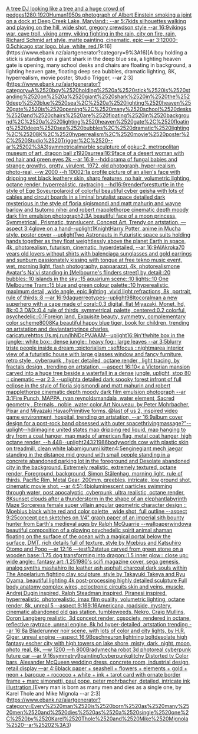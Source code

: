 [A tree DJ looking like a tree and a huge crowd of p](https://www.ebank.nz/aiartgenerator?category=A%2520tree%2520DJ%2520looking%2520like%2520a%2520tree%2520and%2520a%2520huge%2520crowd%2520of%2520p)[edges](https://www.ebank.nz/aiartgenerator?category=edges)[1280:1920](https://www.ebank.nz/aiartgenerator?category=1280%3A1920)[Human](https://www.ebank.nz/aiartgenerator?category=Human)[1950s photograph of Albert Einstein smoking a joint on a dock at Deep Creek Lake, Maryland:: --ar 5:7](https://www.ebank.nz/aiartgenerator?category=1950s%2520photograph%2520of%2520Albert%2520Einstein%2520smoking%2520a%2520joint%2520on%2520a%2520dock%2520at%2520Deep%2520Creek%2520Lake%2C%2520Maryland%3A%3A%2520--ar%25205%3A7)[kids silhouettes walking and playing on the hill, wide shot, gregory crewdson style --ar 16:9](https://www.ebank.nz/aiartgenerator?category=kids%2520silhouettes%2520walking%2520and%2520playing%2520on%2520the%2520hill%2C%2520wide%2520shot%2C%2520gregory%2520crewdson%2520style%2520--ar%252016%3A9)[vikings war, cave troll, viking army, viking fighting in the rain, city on fire, rain, Richard Schmid  art style, matte painting, cinematic, epic —ar 3:1](https://www.ebank.nz/aiartgenerator?category=vikings%2520war%2C%2520cave%2520troll%2C%2520viking%2520army%2C%2520viking%2520fighting%2520in%2520the%2520rain%2C%2520city%2520on%2520fire%2C%2520rain%2C%2520Richard%2520Schmid%2520%2520art%2520style%2C%2520matte%2520painting%2C%2520cinematic%2C%2520epic%2520%E2%80%94ar%25203%3A1)[2000](https://www.ebank.nz/aiartgenerator?category=2000)[-0.5](https://www.ebank.nz/aiartgenerator?category=-0.5)[chicago star logo. blue, white, red.](https://www.ebank.nz/aiartgenerator?category=chicago%2520star%2520logo.%2520blue%2C%2520white%2C%2520red.)[9:16](https://www.ebank.nz/aiartgenerator?category=9%3A16)[A boy holding a stick is standing on a giant shark in the deep blue sea, a lighting heaven gate is opening, many school desks and chairs are floating in background, a lighting heaven gate, floating deep sea bubbles, dramatic lighting, 8K, hyperrealism, movie poster, Studio Trigger, --ar 2:3](https://www.ebank.nz/aiartgenerator?category=A%2520boy%2520holding%2520a%2520stick%2520is%2520standing%2520on%2520a%2520giant%2520shark%2520in%2520the%2520deep%2520blue%2520sea%2C%2520a%2520lighting%2520heaven%2520gate%2520is%2520opening%2C%2520many%2520school%2520desks%2520and%2520chairs%2520are%2520floating%2520in%2520background%2C%2520a%2520lighting%2520heaven%2520gate%2C%2520floating%2520deep%2520sea%2520bubbles%2C%2520dramatic%2520lighting%2C%25208K%2C%2520hyperrealism%2C%2520movie%2520poster%2C%2520Studio%2520Trigger%2C%2520--ar%25202%3A3)[symmetrical](https://www.ebank.nz/aiartgenerator?category=symmetrical)[marble sculpture of goku::2, metropolitan museum of art, dragon ball z](https://www.ebank.nz/aiartgenerator?category=marble%2520sculpture%2520of%2520goku%3A%3A2%2C%2520metropolitan%2520museum%2520of%2520art%2C%2520dragon%2520ball%2520z)[1920](https://www.ebank.nz/aiartgenerator?category=1920)[surreal](https://www.ebank.nz/aiartgenerator?category=surreal)[16:9](https://www.ebank.nz/aiartgenerator?category=16%3A9)[face of a desert woman with red hair and green eyes 2k --ar 16:9 --hd](https://www.ebank.nz/aiartgenerator?category=face%2520of%2520a%2520desert%2520woman%2520with%2520red%2520hair%2520and%2520green%2520eyes%25202k%2520--ar%252016%3A9%2520--hd)[diorama of fungal babies and strange growths, grotty, virulent, 1972, old photograph, hyper-realism, photo-real, --w 2000 --h 1000](https://www.ebank.nz/aiartgenerator?category=diorama%2520of%2520fungal%2520babies%2520and%2520strange%2520growths%2C%2520grotty%2C%2520virulent%2C%25201972%2C%2520old%2520photograph%2C%2520hyper-realism%2C%2520photo-real%2C%2520--w%25202000%2520--h%25201000)[2:1](https://www.ebank.nz/aiartgenerator?category=2%3A1)[a profile picture of an alien's face with dripping wet black leathery skin, sharp features, no hair, volumetric lighting, octane render, hyperrealistic, raytracing --hd](https://www.ebank.nz/aiartgenerator?category=a%2520profile%2520picture%2520of%2520an%2520alien%27s%2520face%2520with%2520dripping%2520wet%2520black%2520leathery%2520skin%2C%2520sharp%2520features%2C%2520no%2520hair%2C%2520volumetric%2520lighting%2C%2520octane%2520render%2C%2520hyperrealistic%2C%2520raytracing%2520--hd)[16:9](https://www.ebank.nz/aiartgenerator?category=16%3A9)[render](https://www.ebank.nz/aiartgenerator?category=render)[forest](https://www.ebank.nz/aiartgenerator?category=forest)[turtle in the style of Ege Soyeur](https://www.ebank.nz/aiartgenerator?category=turtle%2520in%2520the%2520style%2520of%2520Ege%2520Soyeur)[polaroid of colorful beautiful cyber geisha with lots of cables and circuit boards in a liminal brutalist space detailed dark mysterious in the style of floria sigismondi and matt mahurin and wayne barlow and tsutomo nihei and robert mapplethorpe cinematic depth moody dark film emulsion photograph](https://www.ebank.nz/aiartgenerator?category=polaroid%2520of%2520colorful%2520beautiful%2520cyber%2520geisha%2520with%2520lots%2520of%2520cables%2520and%2520circuit%2520boards%2520in%2520a%2520liminal%2520brutalist%2520space%2520detailed%2520dark%2520mysterious%2520in%2520the%2520style%2520of%2520floria%2520sigismondi%2520and%2520matt%2520mahurin%2520and%2520wayne%2520barlow%2520and%2520tsutomo%2520nihei%2520and%2520robert%2520mapplethorpe%2520cinematic%2520depth%2520moody%2520dark%2520film%2520emulsion%2520photograph)[2:3](https://www.ebank.nz/aiartgenerator?category=2%3A3)[A beautiful face of a moon princess, Symmetrical ,  Prismatic, translucent, Concept Art, Trendy on artstation, —aspect 3:4](https://www.ebank.nz/aiartgenerator?category=A%2520beautiful%2520face%2520of%2520a%2520moon%2520princess%2C%2520Symmetrical%2520%2C%2520%2520Prismatic%2C%2520translucent%2C%2520Concept%2520Art%2C%2520Trendy%2520on%2520artstation%2C%2520%E2%80%94aspect%25203%3A4)[glove on a hand](https://www.ebank.nz/aiartgenerator?category=glove%2520on%2520a%2520hand)[--uplight](https://www.ebank.nz/aiartgenerator?category=--uplight)[1](https://www.ebank.nz/aiartgenerator?category=1)[Knight](https://www.ebank.nz/aiartgenerator?category=Knight)[Harry Potter, anime in Mucha style, poster cover --uplight](https://www.ebank.nz/aiartgenerator?category=Harry%2520Potter%2C%2520anime%2520in%2520Mucha%2520style%2C%2520poster%2520cover%2520--uplight)[Two Astronauts in Futuristic space suits holding hands together as they float weightlessly above the planet Earth in space, 4k, photorealism, futurism, cinematic, hyperdetailed, --ar 16:9](https://www.ebank.nz/aiartgenerator?category=Two%2520Astronauts%2520in%2520Futuristic%2520space%2520suits%2520holding%2520hands%2520together%2520as%2520they%2520float%2520weightlessly%2520above%2520the%2520planet%2520Earth%2520in%2520space%2C%25204k%2C%2520photorealism%2C%2520futurism%2C%2520cinematic%2C%2520hyperdetailed%2C%2520--ar%252016%3A9)[AlAkroka](https://www.ebank.nz/aiartgenerator?category=AlAkroka)[70 years old lovers without shirts with balenciaga sunglasses and gold earrings and sunburn passionately kissing with tongue at free tekno music event, wet, morning light, flash photography, papparazzi, 4k, photorealism](https://www.ebank.nz/aiartgenerator?category=70%2520years%2520old%2520lovers%2520without%2520shirts%2520with%2520balenciaga%2520sunglasses%2520and%2520gold%2520earrings%2520and%2520sunburn%2520passionately%2520kissing%2520with%2520tongue%2520at%2520free%2520tekno%2520music%2520event%2C%2520wet%2C%2520morning%2520light%2C%2520flash%2520photography%2C%2520papparazzi%2C%25204k%2C%2520photorealism)[one Avatar's Na'vi standing in [Melbourne's flinders street] by detail::20 bubbles::10 islands in the sky::15 aquarium scene::10 lights::10 One Melbourne Tram::15 blue and green colour palette::10 hyperealistic, maximum detail, wide angle, epic lighting, vivid light refractions, 8k, portrait, rule of thirds::8 —ar 16:9](https://www.ebank.nz/aiartgenerator?category=one%2520Avatar%27s%2520Na%27vi%2520standing%2520in%2520%5BMelbourne%27s%2520flinders%2520street%5D%2520by%2520detail%3A%3A20%2520bubbles%3A%3A10%2520islands%2520in%2520the%2520sky%3A%3A15%2520aquarium%2520scene%3A%3A10%2520lights%3A%3A10%2520One%2520Melbourne%2520Tram%3A%3A15%2520blue%2520and%2520green%2520colour%2520palette%3A%3A10%2520hyperealistic%2C%2520maximum%2520detail%2C%2520wide%2520angle%2C%2520epic%2520lighting%2C%2520vivid%2520light%2520refractions%2C%25208k%2C%2520portrait%2C%2520rule%2520of%2520thirds%3A%3A8%2520%E2%80%94ar%252016%3A9)[daguerreotypes](https://www.ebank.nz/aiartgenerator?category=daguerreotypes)[--uplight](https://www.ebank.nz/aiartgenerator?category=--uplight)[98](https://www.ebank.nz/aiartgenerator?category=98)[Ito](https://www.ebank.nz/aiartgenerator?category=Ito)[coralman a new superhero with a cape made of coral::0.3 digital, flat Miyazaki, Monet, hd, 8k::0.3 D&D::0.4 rule of thirds, symmetrical, palette, centered:0.2 colorful, psychedelic::0.1](https://www.ebank.nz/aiartgenerator?category=coralman%2520a%2520new%2520superhero%2520with%2520a%2520cape%2520made%2520of%2520coral%3A%3A0.3%2520digital%2C%2520flat%2520Miyazaki%2C%2520Monet%2C%2520hd%2C%25208k%3A%3A0.3%2520D%26D%3A%3A0.4%2520rule%2520of%2520thirds%2C%2520symmetrical%2C%2520palette%2C%2520centered%3A0.2%2520colorful%2C%2520psychedelic%3A%3A0.1)[Foreign land, Exquisite beauty, symmetry, complementary color scheme](https://www.ebank.nz/aiartgenerator?category=Foreign%2520land%2C%2520Exquisite%2520beauty%2C%2520symmetry%2C%2520complementary%2520color%2520scheme)[800](https://www.ebank.nz/aiartgenerator?category=800)[8K](https://www.ebank.nz/aiartgenerator?category=8K)[a beautiful happy blue tiger, book for children, trending on artstation and deviantart](https://www.ebank.nz/aiartgenerator?category=a%2520beautiful%2520happy%2520blue%2520tiger%2C%2520book%2520for%2520children%2C%2520trending%2520on%2520artstation%2520and%2520deviantart)[prince charles, caricature](https://www.ebank.nz/aiartgenerator?category=prince%2520charles%2C%2520caricature)[<https://s.mj.run/lhNDcPVJAAM>](https://www.ebank.nz/aiartgenerator?category=%3Chttps%3A//s.mj.run/lhNDcPVJAAM%3E)[--uplight](https://www.ebank.nz/aiartgenerator?category=--uplight)[16:9](https://www.ebank.nz/aiartgenerator?category=16%3A9)[in't!](https://www.ebank.nz/aiartgenerator?category=in%27t%21)[white box in the jungle:: white box:: dense jungle:: heavy fog:: large leaves --ar 3:5](https://www.ebank.nz/aiartgenerator?category=white%2520box%2520in%2520the%2520jungle%3A%3A%2520white%2520box%3A%3A%2520dense%2520jungle%3A%3A%2520heavy%2520fog%3A%3A%2520large%2520leaves%2520--ar%25203%3A5)[blurry triste people inside a dream ::pictorialism ::softfocus ::nightmare](https://www.ebank.nz/aiartgenerator?category=blurry%2520triste%2520people%2520inside%2520a%2520dream%2520%3A%3Apictorialism%2520%3A%3Asoftfocus%2520%3A%3Anightmare)[a interior view of a futuristic house with large glasses window and fancy furniture, retro style , cyberpunk , hyper detailed, octane render , light tracing, by fractals design , trending on artstation, —aspect 16:10](https://www.ebank.nz/aiartgenerator?category=a%2520interior%2520view%2520of%2520a%2520futuristic%2520house%2520with%2520large%2520glasses%2520window%2520and%2520fancy%2520furniture%2C%2520retro%2520style%2520%2C%2520cyberpunk%2520%2C%2520hyper%2520detailed%2C%2520octane%2520render%2520%2C%2520light%2520tracing%2C%2520by%2520fractals%2520design%2520%2C%2520trending%2520on%2520artstation%2C%2520%E2%80%94aspect%252016%3A10)[< a Victorian mansion carved into a huge tree beside a waterfall in a dense jungle, uplight, stop 80 :: cinematic —ar 2:3 --uplight](https://www.ebank.nz/aiartgenerator?category=%3C%2520a%2520Victorian%2520mansion%2520carved%2520into%2520a%2520huge%2520tree%2520beside%2520a%2520waterfall%2520in%2520a%2520dense%2520jungle%2C%2520uplight%2C%2520stop%252080%2520%3A%3A%2520cinematic%2520%E2%80%94ar%25202%3A3%2520--uplight)[a detailed dark spooky forest infront of full eclipse in the style of floria sigismondi and matt mahurin and robert mapplethorpe cinematic depth moody dark film emulsion photograph --ar 3:1](https://www.ebank.nz/aiartgenerator?category=a%2520detailed%2520dark%2520spooky%2520forest%2520infront%2520of%2520full%2520eclipse%2520in%2520the%2520style%2520of%2520floria%2520sigismondi%2520and%2520matt%2520mahurin%2520and%2520robert%2520mapplethorpe%2520cinematic%2520depth%2520moody%2520dark%2520film%2520emulsion%2520photograph%2520--ar%25203%3A1)[Fire Punch, MAPPA, ryan reynolds](https://www.ebank.nz/aiartgenerator?category=Fire%2520Punch%2C%2520MAPPA%2C%2520ryan%2520reynolds)[mandala ,water element, Sacred geometry , Eternals , noble ,water color,Art Nouveau ,by Peter Mohrbacher, Pixar and Miyazaki Hayao](https://www.ebank.nz/aiartgenerator?category=mandala%2520%2Cwater%2520element%2C%2520Sacred%2520geometry%2520%2C%2520Eternals%2520%2C%2520noble%2520%2Cwater%2520color%2CArt%2520Nouveau%2520%2Cby%2520Peter%2520Mohrbacher%2C%2520Pixar%2520and%2520Miyazaki%2520Hayao)[Primitive forms, 😱](https://www.ebank.nz/aiartgenerator?category=Primitive%2520forms%2C%2520%F0%9F%98%B1)[last of us 2, inspired video game environment, hospital, trending on artstation, --ar 16:9](https://www.ebank.nz/aiartgenerator?category=last%2520of%2520us%25202%2C%2520inspired%2520video%2520game%2520environment%2C%2520hospital%2C%2520trending%2520on%2520artstation%2C%2520--ar%252016%3A9)[album cover design for a post-rock band obsessed with outer space](https://www.ebank.nz/aiartgenerator?category=album%2520cover%2520design%2520for%2520a%2520post-rock%2520band%2520obsessed%2520with%2520outer%2520space)[thriving](https://www.ebank.nz/aiartgenerator?category=thriving)[massage?"](https://www.ebank.nz/aiartgenerator?category=massage%3F%22)[--uplight](https://www.ebank.nz/aiartgenerator?category=--uplight)[--hd](https://www.ebank.nz/aiartgenerator?category=--hd)[/imagine united states map dripping red liquid, map hanging to dry from a coat hanger, map made of american flag, metal coat hanger, high octane render, --h 448](https://www.ebank.nz/aiartgenerator?category=/imagine%2520united%2520states%2520map%2520dripping%2520red%2520liquid%2C%2520map%2520hanging%2520to%2520dry%2520from%2520a%2520coat%2520hanger%2C%2520map%2520made%2520of%2520american%2520flag%2C%2520metal%2520coat%2520hanger%2C%2520high%2520octane%2520render%2C%2520--h%2520448)[--uplight](https://www.ebank.nz/aiartgenerator?category=--uplight)[2432](https://www.ebank.nz/aiartgenerator?category=2432)[1986](https://www.ebank.nz/aiartgenerator?category=1986)[bodyworlds cow with plastic skin on treadmill, clean white lab](https://www.ebank.nz/aiartgenerator?category=bodyworlds%2520cow%2520with%2520plastic%2520skin%2520on%2520treadmill%2C%2520clean%2520white%2520lab)[amigurumi kitten](https://www.ebank.nz/aiartgenerator?category=amigurumi%2520kitten)[4:5](https://www.ebank.nz/aiartgenerator?category=4%3A5)[engine](https://www.ebank.nz/aiartgenerator?category=engine)[giant mech jaegar standing in the distance mid ground with small people standing in a concrete abandoned parking lot in the foreground and Desolate abandoned city in the background. Extremely realistic, extremely textured, octane render, Foreground, background, Simon Stålenhag, morning light, rule of thirds, Pacific Rim, Metal Gear,  200mm, greebles, intricate, low ground shot, cinematic movie shot, --ar 4:5](https://www.ebank.nz/aiartgenerator?category=giant%2520mech%2520jaegar%2520standing%2520in%2520the%2520distance%2520mid%2520ground%2520with%2520small%2520people%2520standing%2520in%2520a%2520concrete%2520abandoned%2520parking%2520lot%2520in%2520the%2520foreground%2520and%2520Desolate%2520abandoned%2520city%2520in%2520the%2520background.%2520Extremely%2520realistic%2C%2520extremely%2520textured%2C%2520octane%2520render%2C%2520Foreground%2C%2520background%2C%2520Simon%2520St%C3%A5lenhag%2C%2520morning%2520light%2C%2520rule%2520of%2520thirds%2C%2520Pacific%2520Rim%2C%2520Metal%2520Gear%2C%2520%2520200mm%2C%2520greebles%2C%2520intricate%2C%2520low%2520ground%2520shot%2C%2520cinematic%2520movie%2520shot%2C%2520--ar%25204%3A5)[1:4](https://www.ebank.nz/aiartgenerator?category=1%3A4)[bioluminescent particles swimming through water, post apocalyptic, cyberpunk, ultra realistic, octane render, 8K](https://www.ebank.nz/aiartgenerator?category=bioluminescent%2520particles%2520swimming%2520through%2520water%2C%2520post%2520apocalyptic%2C%2520cyberpunk%2C%2520ultra%2520realistic%2C%2520octane%2520render%2C%25208K)[sunset clouds after a thunderstorm in the shape of an elephant](https://www.ebank.nz/aiartgenerator?category=sunset%2520clouds%2520after%2520a%2520thunderstorm%2520in%2520the%2520shape%2520of%2520an%2520elephant)[labyrinth Maze Sorceress female super villain angular geometric character design :: Moebius  black white red and color palette ,  wide shot, full outline  --aspect 9:25](https://www.ebank.nz/aiartgenerator?category=labyrinth%2520Maze%2520Sorceress%2520female%2520super%2520villain%2520angular%2520geometric%2520character%2520design%2520%3A%3A%2520Moebius%2520%2520black%2520white%2520red%2520and%2520color%2520palette%2520%2C%2520%2520wide%2520shot%2C%2520full%2520outline%2520%2520--aspect%25209%3A25)[concept pen sketches on 1/4" graph paper of an imperial sith bounty hunter from Earth's medieval ages by Ralph McQuarrie --wallpaper](https://www.ebank.nz/aiartgenerator?category=concept%2520pen%2520sketches%2520on%25201/4%22%2520graph%2520paper%2520of%2520an%2520imperial%2520sith%2520bounty%2520hunter%2520from%2520Earth%27s%2520medieval%2520ages%2520by%2520Ralph%2520McQuarrie%2520--wallpaper)[window](https://www.ebank.nz/aiartgenerator?category=window)[a beautiful composition of a glowing psychedelic spirit animal shaman floating on the surface of the ocean with a magical portal below the surface, DMT,  rich details full of texture, style by Mœbius and Katsuhiro Otomo and Pogo —ar 12:16 —test](https://www.ebank.nz/aiartgenerator?category=a%2520beautiful%2520composition%2520of%2520a%2520glowing%2520psychedelic%2520spirit%2520animal%2520shaman%2520floating%2520on%2520the%2520surface%2520of%2520the%2520ocean%2520with%2520a%2520magical%2520portal%2520below%2520the%2520surface%2C%2520DMT%2C%2520%2520rich%2520details%2520full%2520of%2520texture%2C%2520style%2520by%2520M%C5%93bius%2520and%2520Katsuhiro%2520Otomo%2520and%2520Pogo%2520%E2%80%94ar%252012%3A16%2520%E2%80%94test)[1:2](https://www.ebank.nz/aiartgenerator?category=1%3A2)[statue carved from green stone on a wooden base::1.75 dog transforming into dragon::1.5 inner glow:: close up:: wide angle:: fantasy art::1.25](https://www.ebank.nz/aiartgenerator?category=statue%2520carved%2520from%2520green%2520stone%2520on%2520a%2520wooden%2520base%3A%3A1.75%2520dog%2520transforming%2520into%2520dragon%3A%3A1.5%2520inner%2520glow%3A%3A%2520close%2520up%3A%3A%2520wide%2520angle%3A%3A%2520fantasy%2520art%3A%3A1.25)[1980's scifi magazine cover, sega genesis, analog synths mashahiro ito leather ash asphalt charcoal dark souls within The Angelarium fighting clay sculpture, style by Takayuki Takeya and Ryu Oyama, beautiful lighting 4k post-processing highly detailed sculpture Full body anatomy complex,wires, ecloctronic circuits skin and veins, muscle, Andrej Dugin inspired, Ralph Steadman inspired, Piranesi inspired, hyperrealistic, photorealistic, imax film quality, volumetric lighting, octane render, 8k, unreal 5   --aspect 9:16](https://www.ebank.nz/aiartgenerator?category=1980%27s%2520scifi%2520magazine%2520cover%2C%2520sega%2520genesis%2C%2520analog%2520synths%2520mashahiro%2520ito%2520leather%2520ash%2520asphalt%2520charcoal%2520dark%2520souls%2520within%2520The%2520Angelarium%2520fighting%2520clay%2520sculpture%2C%2520style%2520by%2520Takayuki%2520Takeya%2520and%2520Ryu%2520Oyama%2C%2520beautiful%2520lighting%25204k%2520post-processing%2520highly%2520detailed%2520sculpture%2520Full%2520body%2520anatomy%2520complex%2Cwires%2C%2520ecloctronic%2520circuits%2520skin%2520and%2520veins%2C%2520muscle%2C%2520Andrej%2520Dugin%2520inspired%2C%2520Ralph%2520Steadman%2520inspired%2C%2520Piranesi%2520inspired%2C%2520hyperrealistic%2C%2520photorealistic%2C%2520imax%2520film%2520quality%2C%2520volumetric%2520lighting%2C%2520octane%2520render%2C%25208k%2C%2520unreal%25205%2520%2520%2520--aspect%25209%3A16)[9:16](https://www.ebank.nz/aiartgenerator?category=9%3A16)[Americana, roadside, mystery, cinematic abandoned old gas station, tumbleweeds, Nekro, Craig Mullins, Doron Langberg realistic, 3d concept render, cgsociety, rendered in octane, reflective raytrace, unreal engine, 8k hd hyper-detailed, artstation trending --ar 16:8](https://www.ebank.nz/aiartgenerator?category=Americana%2C%2520roadside%2C%2520mystery%2C%2520cinematic%2520abandoned%2520old%2520gas%2520station%2C%2520tumbleweeds%2C%2520Nekro%2C%2520Craig%2520Mullins%2C%2520Doron%2520Langberg%2520realistic%2C%25203d%2520concept%2520render%2C%2520cgsociety%2C%2520rendered%2520in%2520octane%2C%2520reflective%2520raytrace%2C%2520unreal%2520engine%2C%25208k%2520hd%2520hyper-detailed%2C%2520artstation%2520trending%2520--ar%252016%3A8)[a Bladerunner noir scene, with lots of color and city lights, by H.R. Giger, unreal engine --aspect 16:9](https://www.ebank.nz/aiartgenerator?category=a%2520Bladerunner%2520noir%2520scene%2C%2520with%2520lots%2520of%2520color%2520and%2520city%2520lights%2C%2520by%2520H.R.%2520Giger%2C%2520unreal%2520engine%2520--aspect%252016%3A9)[Bosch](https://www.ebank.nz/aiartgenerator?category=Bosch)[neuron lightning bolt](https://www.ebank.nz/aiartgenerator?category=neuron%2520lightning%2520bolt)[desolate high fantasy escher city with high towers on lake shore, misty, dark, night, moon, photo real, 8k, —w 1200 —h 800](https://www.ebank.nz/aiartgenerator?category=desolate%2520high%2520fantasy%2520escher%2520city%2520with%2520high%2520towers%2520on%2520lake%2520shore%2C%2520misty%2C%2520dark%2C%2520night%2C%2520moon%2C%2520photo%2520real%2C%25208k%2C%2520%E2%80%94w%25201200%2520%E2%80%94h%2520800)[Brady](https://www.ebank.nz/aiartgenerator?category=Brady)[mecha robot 3d photoreal cyberpunk future car —ar 9:16](https://www.ebank.nz/aiartgenerator?category=mecha%2520robot%25203d%2520photoreal%2520cyberpunk%2520future%2520car%2520%E2%80%94ar%25209%3A16)[symmetry](https://www.ebank.nz/aiartgenerator?category=symmetry)[9](https://www.ebank.nz/aiartgenerator?category=9)[painting](https://www.ebank.nz/aiartgenerator?category=painting)[1](https://www.ebank.nz/aiartgenerator?category=1)[cyberpunk](https://www.ebank.nz/aiartgenerator?category=cyberpunk)[glitchy Distorted tv Color bars, Alexander McQueen wedding dress, concrete room, industrial design, retail display —ar 4:6](https://www.ebank.nz/aiartgenerator?category=glitchy%2520Distorted%2520tv%2520Color%2520bars%2C%2520Alexander%2520McQueen%2520wedding%2520dress%2C%2520concrete%2520room%2C%2520industrial%2520design%2C%2520retail%2520display%2520%E2%80%94ar%25204%3A6)[black paper + seashell + flowers + elements + gold + neon + baroque + rococco + white + ink + tarot card with ornate border frame + marc simonetti, paul pope, peter mohrbacher, detailed, intricate ink illustration.](https://www.ebank.nz/aiartgenerator?category=black%2520paper%2520%2B%2520seashell%2520%2B%2520flowers%2520%2B%2520elements%2520%2B%2520gold%2520%2B%2520neon%2520%2B%2520baroque%2520%2B%2520rococco%2520%2B%2520white%2520%2B%2520ink%2520%2B%2520tarot%2520card%2520with%2520ornate%2520border%2520frame%2520%2B%2520marc%2520simonetti%2C%2520paul%2520pope%2C%2520peter%2520mohrbacher%2C%2520detailed%2C%2520intricate%2520ink%2520illustration.)[Every man is born as many men and dies as a single one, by Karel Thole and Mike Mignola --ar 2:3](https://www.ebank.nz/aiartgenerator?category=Every%2520man%2520is%2520born%2520as%2520many%2520men%2520and%2520dies%2520as%2520a%2520single%2520one%2C%2520by%2520Karel%2520Thole%2520and%2520Mike%2520Mignola%2520--ar%25202%3A3)